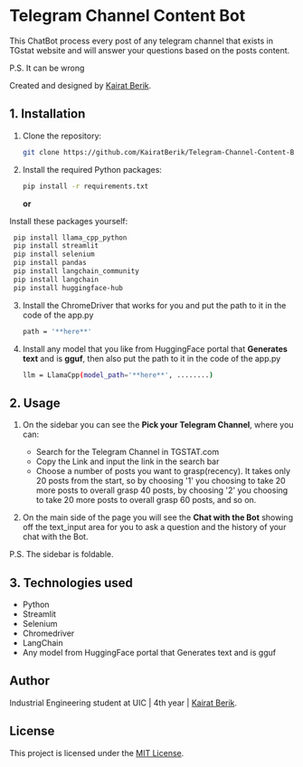 # Telegram Channel Content Bot 
This ChatBot process every post of any telegram channel that exists in TGstat website and will answer your questions based on the posts content.

P.S. It can be wrong




Created and designed by [Kairat Berik](https://www.linkedin.com/in/kairat-berik/).

## 1. Installation

1. Clone the repository:
   ```sh
   git clone https://github.com/KairatBerik/Telegram-Channel-Content-Bot
   ```

2. Install the required Python packages:
   ```sh
   pip install -r requirements.txt
   ```

   **or**

Install these packages yourself: 
 ```sh
  pip install llama_cpp_python
  pip install streamlit
  pip install selenium
  pip install pandas
  pip install langchain_community
  pip install langchain
  pip install huggingface-hub
  ```

3. Install the ChromeDriver that works for you and put the path to it in the code of the app.py
   ```sh
   path = '**here**'
   ```
5. Install any model that you like from HuggingFace portal that **Generates text** and is **gguf**, then also put the path to it in the code of the app.py
   ```sh
   llm = LlamaCpp(model_path='**here**', ........)
   ```
## 2. Usage

1. On the sidebar you can see the **Pick your Telegram Channel**, where you can:
   
      - Search for the Telegram Channel in TGSTAT.com
      - Copy the Link and input the link in the search bar
      - Choose a number of posts you want to grasp(recency). It takes only 20 posts from the start, so by choosing '1' you choosing to take 20 more posts to overall grasp 40 posts, by choosing '2' you choosing to take 20 more posts to overall grasp 60 posts, and so on. 
        
3. On the main side of the page you will see the **Chat with the Bot** showing off the text_input area for you to ask a question and the history of your chat with the Bot.

 P.S. The sidebar is foldable.
 

## 3. Technologies used

- Python
- Streamlit
- Selenium
- Chromedriver
- LangChain
- Any model from HuggingFace portal that Generates text and is gguf


## Author 

Industrial Engineering student at UIC | 4th year | [Kairat Berik](https://www.linkedin.com/in/kairat-berik/).

## License

This project is licensed under the [MIT License](LICENSE).
